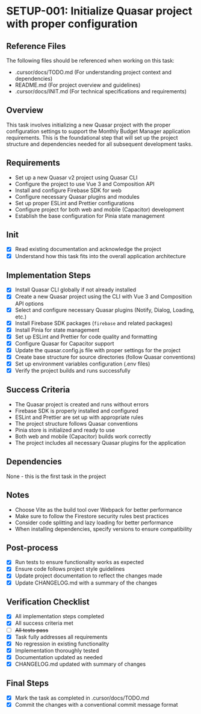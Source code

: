# SETUP-001: Initialize Quasar project with proper configuration

## Reference Files
The following files should be referenced when working on this task:
- .cursor/docs/TODO.md (For understanding project context and dependencies)
- README.md (For project overview and guidelines)
- .cursor/docs/INIT.md (For technical specifications and requirements)

## Overview
This task involves initializing a new Quasar project with the proper configuration settings to support the Monthly Budget Manager application requirements. This is the foundational step that will set up the project structure and dependencies needed for all subsequent development tasks.

## Requirements
- Set up a new Quasar v2 project using Quasar CLI
- Configure the project to use Vue 3 and Composition API
- Install and configure Firebase SDK for web
- Configure necessary Quasar plugins and modules
- Set up proper ESLint and Prettier configurations
- Configure project for both web and mobile (Capacitor) development
- Establish the base configuration for Pinia state management

## Init
- [x] Read existing documentation and acknowledge the project
- [x] Understand how this task fits into the overall application architecture

## Implementation Steps
- [x] Install Quasar CLI globally if not already installed
- [x] Create a new Quasar project using the CLI with Vue 3 and Composition API options
- [x] Select and configure necessary Quasar plugins (Notify, Dialog, Loading, etc.)
- [x] Install Firebase SDK packages (`firebase` and related packages)
- [x] Install Pinia for state management
- [x] Set up ESLint and Prettier for code quality and formatting
- [x] Configure Quasar for Capacitor support
- [x] Update the quasar.config.js file with proper settings for the project
- [x] Create base structure for source directories (follow Quasar conventions)
- [x] Set up environment variables configuration (.env files)
- [x] Verify the project builds and runs successfully

## Success Criteria
- The Quasar project is created and runs without errors
- Firebase SDK is properly installed and configured
- ESLint and Prettier are set up with appropriate rules
- The project structure follows Quasar conventions
- Pinia store is initialized and ready to use
- Both web and mobile (Capacitor) builds work correctly
- The project includes all necessary Quasar plugins for the application

## Dependencies
None - this is the first task in the project

## Notes
- Choose Vite as the build tool over Webpack for better performance
- Make sure to follow the Firestore security rules best practices
- Consider code splitting and lazy loading for better performance
- When installing dependencies, specify versions to ensure compatibility

## Post-process
- [x] Run tests to ensure functionality works as expected
- [x] Ensure code follows project style guidelines
- [x] Update project documentation to reflect the changes made
- [x] Update CHANGELOG.md with a summary of the changes

## Verification Checklist
- [x] All implementation steps completed
- [x] All success criteria met
- [ ] ~~All tests pass~~
- [x] Task fully addresses all requirements
- [x] No regression in existing functionality
- [x] Implementation thoroughly tested
- [x] Documentation updated as needed
- [x] CHANGELOG.md updated with summary of changes

## Final Steps
- [x] Mark the task as completed in .cursor/docs/TODO.md
- [x] Commit the changes with a conventional commit message format 